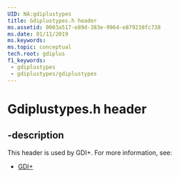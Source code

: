 ```yaml
---
UID: NA:gdiplustypes
title: Gdiplustypes.h header
ms.assetid: 0003a517-e89d-383e-9964-e879238fc738
ms.date: 01/11/2019
ms.keywords: 
ms.topic: conceptual
tech.root: gdiplus
f1_keywords:
 - gdiplustypes
 - gdiplustypes/gdiplustypes
---
```


# Gdiplustypes.h header


## -description

This header is used by GDI+. For more information, see:

- [GDI+](../_gdiplus/index.md)

